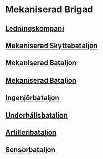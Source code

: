# Mekaniserad Brigad

## [Ledningskompani](/Kompanier/mekbrigledkomp.md)

## [Mekaniserad Skyttebataljon](/Bataljoner/mekskbat.md)

## [Mekaniserad Bataljon](/Bataljoner/mekbat.md)

## [Mekaniserad Bataljon](/Bataljoner/mekbat.md)

## [Ingenjörbataljon](/Bataljoner/mekbrigingbat.md)

## [Underhållsbataljon](/Bataljoner/mekbriguhbat.md)

## [Artilleribataljon](/Bataljoner/mekbrigartbat.md)

## [Sensorbataljon](/Bataljoner/mekbrigsensbat.md)
